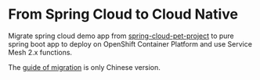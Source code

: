 # From Spring Cloud to Cloud Native

Migrate spring cloud demo app from [spring-cloud-pet-project](https://github.com/27rahulk/cloud-pet-project.git) to pure spring boot app to deploy on OpenShift Container Platform and use Service Mesh 2.x functions.  

The [guide of migration](./guide-for-migration/GUIDE4MIGRATION.md) is only Chinese version.  
